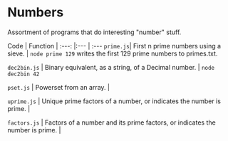 Numbers
=======

Assortment of programs that do interesting "number" stuff.


Code | Function |
:---: |:--- | :---
```prime.js```| First n prime numbers using a sieve. | ```node prime 129``` writes the first 129 prime numbers to primes.txt.

```dec2bin.js``` | Binary equivalent, as a string,  of a Decimal number. | ```node dec2bin 42```

```pset.js``` | Powerset from an array. | 

```uprime.js``` | Unique prime factors of a number, or indicates the number is prime. |  

```factors.js``` | Factors of a number and its prime factors, or indicates the number is prime. |  
